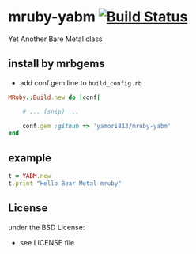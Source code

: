 # mruby-yabm   [![Build Status](https://travis-ci.org/yamori813/mruby-yabm.svg?branch=master)](https://travis-ci.org/yamori813/mruby-yabm)
Yet Another Bare Metal class
## install by mrbgems
- add conf.gem line to `build_config.rb`

```ruby
MRuby::Build.new do |conf|

    # ... (snip) ...

    conf.gem :github => 'yamori813/mruby-yabm'
end
```
## example
```ruby
t = YABM.new
t.print "Hello Bear Metal mruby"
```

## License
under the BSD License:
- see LICENSE file
